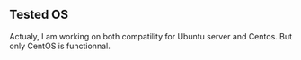 ## Tested OS

Actualy, I am working on both compatility for Ubuntu server and Centos. But only CentOS is functionnal.